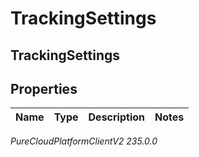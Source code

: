 # TrackingSettings

## TrackingSettings

## Properties

|Name | Type | Description | Notes|
|------------ | ------------- | ------------- | -------------|



_PureCloudPlatformClientV2 235.0.0_

